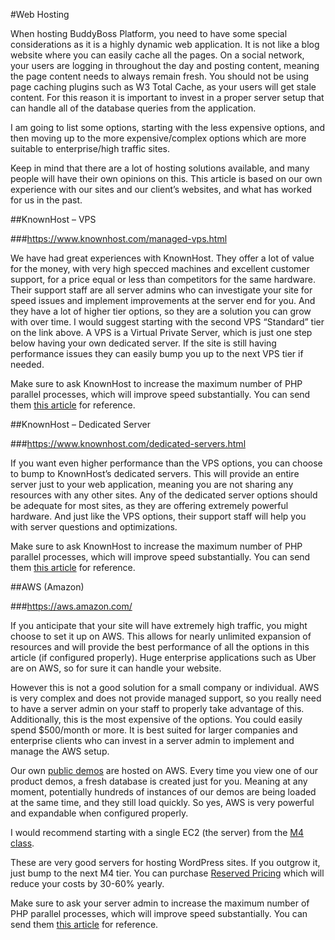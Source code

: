 #Web Hosting

When hosting BuddyBoss Platform, you need to have some special considerations as it is a highly dynamic web application. It is not like a blog website where you can easily cache all the pages. On a social network, your users are logging in throughout the day and posting content, meaning the page content needs to always remain fresh. You should not be using page caching plugins such as W3 Total Cache, as your users will get stale content. For this reason it is important to invest in a proper server setup that can handle all of the database queries from the application.

I am going to list some options, starting with the less expensive options, and then moving up to the more expensive/complex options which are more suitable to enterprise/high traffic sites.

Keep in mind that there are a lot of hosting solutions available, and many people will have their own opinions on this. This article is based on our own experience with our sites and our client’s websites, and what has worked for us in the past.

##KnownHost – VPS

###https://www.knownhost.com/managed-vps.html

We have had great experiences with KnownHost. They offer a lot of value for the money, with very high specced machines and excellent customer support, for a price equal or less than competitors for the same hardware. Their support staff are all server admins who can investigate your site for speed issues and implement improvements at the server end for you. And they have a lot of higher tier options, so they are a solution you can grow with over time. I would suggest starting with the second VPS “Standard” tier on the link above. A VPS is a Virtual Private Server, which is just one step below having your own dedicated server. If the site is still having performance issues they can easily bump you up to the next VPS tier if needed. 

Make sure to ask KnownHost to increase the maximum number of PHP parallel processes, which will improve speed substantially. You can send them [this article](https://www.kinamo.be/en/support/faq/determining-the-correct-number-of-child-processes-for-php-fpm-on-nginx) for reference.

##KnownHost – Dedicated Server

###https://www.knownhost.com/dedicated-servers.html

If you want even higher performance than the VPS options, you can choose to bump to KnownHost’s dedicated servers. This will provide an entire server just to your web application, meaning you are not sharing any resources with any other sites. Any of the dedicated server options should be adequate for most sites, as they are offering extremely powerful hardware. And just like the VPS options, their support staff will help you with server questions and optimizations.

Make sure to ask KnownHost to increase the maximum number of PHP parallel processes, which will improve speed substantially. You can send them [this article](https://www.kinamo.be/en/support/faq/determining-the-correct-number-of-child-processes-for-php-fpm-on-nginx) for reference.

##AWS (Amazon)

###https://aws.amazon.com/

If you anticipate that your site will have extremely high traffic, you might choose to set it up on AWS. This allows for nearly unlimited expansion of resources and will provide the best performance of all the options in this article (if configured properly). Huge enterprise applications such as Uber are on AWS, so for sure it can handle your website.

However this is not a good solution for a small company or individual. AWS is very complex and does not provide managed support, so you really need to have a server admin on your staff to properly take advantage of this. Additionally, this is the most expensive of the options. You could easily spend $500/month or more. It is best suited for larger companies and enterprise clients who can invest in a server admin to implement and manage the AWS setup.  

Our own [public demos](https://demos.buddyboss.com/online-communities/) are hosted on AWS. Every time you view one of our product demos, a fresh database is created just for you. Meaning at any moment, potentially hundreds of instances of our demos are being loaded at the same time, and they still load quickly. So yes, AWS is very powerful and expandable when configured properly.

I would recommend starting with a single EC2 (the server) from the [M4 class](https://aws.amazon.com/about-aws/whats-new/2015/06/introducing-m4-instances-and-lower-amazon-ec2-instance-prices/).

These are very good servers for hosting WordPress sites. If you outgrow it, just bump to the next M4 tier. You can purchase [Reserved Pricing](https://aws.amazon.com/ec2/pricing/reserved-instances/pricing/) which will reduce your costs by 30-60% yearly.

Make sure to ask your server admin to increase the maximum number of PHP parallel processes, which will improve speed substantially. You can send them [this article](https://www.kinamo.be/en/support/faq/determining-the-correct-number-of-child-processes-for-php-fpm-on-nginx) for reference.
